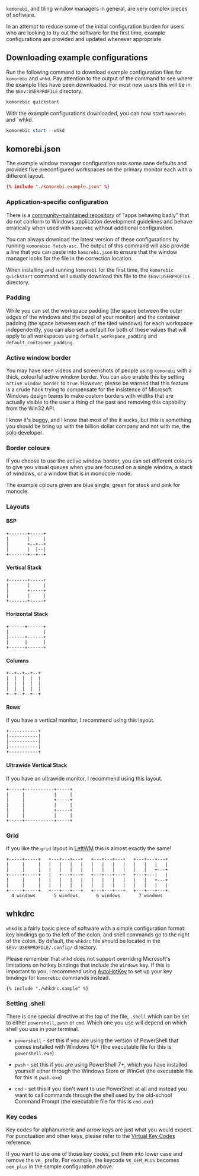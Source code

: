 `komorebi`, and tiling window managers in general, are very complex pieces of
software.

In an attempt to reduce some of the initial configuration burden for users who
are looking to try out the software for the first time, example configurations
are provided and updated whenever appropriate.

## Downloading example configurations

Run the following command to download example configuration files for
`komorebi` and `whkd`. Pay attention to the output of the command to see where
the example files have been downloaded. For most new users this will be in the
`$Env:USERPROFILE` directory.

```powershell
komorebic quickstart
```

With the example configurations downloaded, you can now start `komorebi` and `whkd.

```powershell
komorebic start --whkd
```

## komorebi.json

The example window manager configuration sets some sane defaults and provides
five preconfigured workspaces on the primary monitor each with a different
layout.

```json
{% include "./komorebi.example.json" %}
```

### Application-specific configuration

There is a [community-maintained
repository](https://github.com/LGUG2Z/komorebi-application-specific-configuration)
of "apps behaving badly" that do not conform to Windows application development
guidelines and behave erratically when used with `komorebi` without additional
configuration.

You can always download the latest version of these configurations by running
`komorebic fetch-asc`. The output of this command will also provide a line that
you can paste into `komorebi.json` to ensure that the window manager looks for
the file in the correction location.

When installing and running `komorebi` for the first time, the `komorebic
quickstart` command will usually download this file to the `$Env:USERPROFILE`
directory.

### Padding

While you can set the workspace padding (the space between the outer edges of
the windows and the bezel of your monitor) and the container padding (the space
between each of the tiled windows) for each workspace independently, you can
also set a default for both of these values that will apply to all workspaces
using `default_workspace_padding` and `default_container_padding`.

### Active window border

You may have seen videos and screenshots of people using `komorebi` with a
thick, colourful active window border. You can also enable this by setting
`active_window_border` to `true`. However, please be warned that this feature
is a crude hack trying to compensate for the insistence of Microsoft Windows
design teams to make custom borders with widths that are actually visible to
the user a thing of the past and removing this capability from the Win32 API.

I know it's buggy, and I know that most of the it sucks, but this is something
you should be bring up with the billion dollar company and not with me, the
solo developer.

### Border colours

If you choose to use the active window border, you can set different colours to
give you visual queues when you are focused on a single window, a stack of
windows, or a window that is in monocole mode.

The example colours given are blue single, green for stack and pink for
monocle.

### Layouts

#### BSP

```
+-------+-----+
|       |     |
|       +--+--+
|       |  |--|
+-------+--+--+
```

#### Vertical Stack

```
+-------+-----+
|       |     |
|       +-----+
|       |     |
+-------+-----+
```

#### Horizontal Stack

```
+------+------+
|             |
|------+------+
|      |      |
+------+------+
```

#### Columns

```
+--+--+--+--+
|  |  |  |  |
|  |  |  |  |
|  |  |  |  |
+--+--+--+--+
```

#### Rows
If you have a vertical monitor, I recommend using this layout.

```
+-----------+
|-----------|
|-----------|
|-----------|
+-----------+
```

#### Ultrawide Vertical Stack
If you have an ultrawide monitor, I recommend using this layout.

```
+-----+-----------+-----+
|     |           |     |
|     |           +-----+
|     |           |     |
|     |           +-----+
|     |           |     |
+-----+-----------+-----+
```

### Grid
If you like the `grid` layout in [LeftWM](https://github.com/leftwm/leftwm-layouts) this is almost exactly the same!

```
+-----+-----+   +---+---+---+   +---+---+---+   +---+---+---+
|     |     |   |   |   |   |   |   |   |   |   |   |   |   |
|     |     |   |   |   |   |   |   |   |   |   |   |   +---+
+-----+-----+   |   +---+---+   +---+---+---+   +---+---|   |
|     |     |   |   |   |   |   |   |   |   |   |   |   +---+
|     |     |   |   |   |   |   |   |   |   |   |   |   |   |
+-----+-----+   +---+---+---+   +---+---+---+   +---+---+---+
  4 windows       5 windows       6 windows       7 windows
```

## whkdrc

`whkd` is a fairly basic piece of software with a simple configuration format:
key bindings go to the left of the colon, and shell commands go to the right of the
colon. By default, the `whkdrc` file should be located in the `$Env:USERPROFILE/.config/` directory.

Please remember that `whkd` does not support overriding Microsoft's limitations
on hotkey bindings that include the `Windows` key. If this is important to you,
I recommend using [AutoHotKey](https://autohotkey.com) to set up your key
bindings for `komorebic` commands instead.

```
{% include "./whkdrc.sample" %}
```

### Setting .shell

There is one special directive at the top of the file, `.shell` which can be
set to either `powershell`, `pwsh` or `cmd`. Which one you use will depend on
which shell you use in your terminal.

* `powershell` - set this if you are using the version of PowerShell that comes
  installed with Windows 10+ (the executable file for this is `powershell.exe`)

* `pwsh` - set this if you are using PowerShell 7+, which you have installed yourself either through the Windows Store or WinGet (the executable file for this is `pwsh.exe`)

* `cmd` - set this if you don't want to use PowerShell at all and instead you
  want to call commands through the shell used by the old-school Command
  Prompt (the executable file for this is `cmd.exe`)

### Key codes

Key codes for alphanumeric and arrow keys are just what you would expect. For
punctuation and other keys, please refer to the [Virtual Key
Codes](https://learn.microsoft.com/en-us/windows/win32/inputdev/virtual-key-codes)
reference.

If you want to use one of those key codes, put them into lower case and remove
the `VK_` prefix. For example, the keycode `VK_OEM_PLUS` becomes `oem_plus` in
the sample configuration above.
